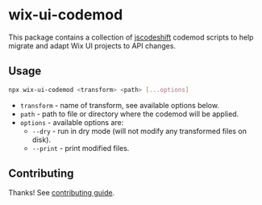 # wix-ui-codemod

This package contains a collection of [jscodeshift](https://github.com/facebook/jscodeshift) codemod scripts to help migrate and adapt Wix UI projects to API changes.

## Usage

```bash
npx wix-ui-codemod <transform> <path> [...options]
```

- `transform` - name of transform, see available options below.
- `path` - path to file or directory where the codemod will be applied.
- `options` - available options are:
  - `--dry` - run in dry mode (will not modify any transformed files on disk).
  - `--print` - print modified files.

## Contributing

Thanks! See [contributing guide](./CONTRIBUTING.md).
